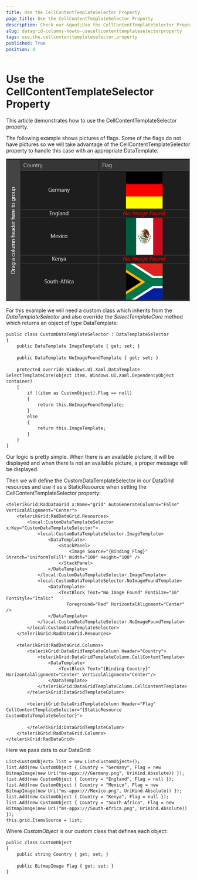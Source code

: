 ```yaml
---
title: Use the CellContentTemplateSelector Property
page_title: Use the CellContentTemplateSelector Property
description: Check our &quot;Use the CellContentTemplateSelector Property&quot; documentation article for RadDataGrid for UWP control.
slug: datagrid-columns-howto-usecellcontenttemplateselectorproperty
tags: use,the,cellcontenttemplateselector,property
published: True
position: 4
---
```


# Use the CellContentTemplateSelector Property

This article demonstrates how to use the CellContentTemplateSelector property.

The following example shows pictures of flags. Some of the flags do not have pictures so we will take advantage of the CellContentTemplateSelector
property to handle this case with an appropriate DataTemplate.

![Template Column Cell Content Template Selector Property](images/TemplateColumnCellContentTemplateSelectorProperty.png)

For this example we will need a custom class which inherits from the *DataTemplateSelector* and also override the *SelectTemplateCore* method which returns an object of type DataTemplate:

	public class CustomDataTemplateSelector : DataTemplateSelector
	{
	    public DataTemplate ImageTemplate { get; set; }
	
	    public DataTemplate NoImageFoundTemplate { get; set; }
	
	    protected override Windows.UI.Xaml.DataTemplate SelectTemplateCore(object item, Windows.UI.Xaml.DependencyObject container)
	    {
	        if ((item as CustomObject).Flag == null)
	        {
	            return this.NoImageFoundTemplate;
	        }
	        else
	        {
	            return this.ImageTemplate;
	        }
	    }
	}

Our logic is pretty simple. When there is an available picture, it will be displayed and when there is not an available picture, a proper message will be displayed.

Then we will define the CustomDataTemplateSelector in our DataGrid resources and use it as a StaticResource when setting the CellContentTemplateSelector property:

	<telerikGrid:RadDataGrid x:Name="grid" AutoGenerateColumns="False" VerticalAlignment="Center">
	    <telerikGrid:RadDataGrid.Resources>
	        <local:CustomDataTemplateSelector x:Key="CustomDataTemplateSelector">
	            <local:CustomDataTemplateSelector.ImageTemplate>
	                <DataTemplate>
	                    <StackPanel>
	                        <Image Source="{Binding Flag}" Stretch="UniformToFill" Width="100" Height="100" />
	                    </StackPanel>
	                </DataTemplate>
	            </local:CustomDataTemplateSelector.ImageTemplate>
	            <local:CustomDataTemplateSelector.NoImageFoundTemplate>
	                <DataTemplate>
	                    <TextBlock Text="No Image Found" FontSize="16" FontStyle="Italic"
	                       Foreground="Red" HorizontalAlignment="Center" />
	                </DataTemplate>
	            </local:CustomDataTemplateSelector.NoImageFoundTemplate>
	        </local:CustomDataTemplateSelector>
	    </telerikGrid:RadDataGrid.Resources>
	
	    <telerikGrid:RadDataGrid.Columns>
	        <telerikGrid:DataGridTemplateColumn Header="Country">
	            <telerikGrid:DataGridTemplateColumn.CellContentTemplate>
	                <DataTemplate>
	                    <TextBlock Text="{Binding Country}" HorizontalAlignment="Center" VerticalAlignment="Center"/>
	                </DataTemplate>
	            </telerikGrid:DataGridTemplateColumn.CellContentTemplate>
	        </telerikGrid:DataGridTemplateColumn>
	
	        <telerikGrid:DataGridTemplateColumn Header="Flag" CellContentTemplateSelector="{StaticResource CustomDataTemplateSelector}">
	
	        </telerikGrid:DataGridTemplateColumn>
	    </telerikGrid:RadDataGrid.Columns>
	</telerikGrid:RadDataGrid>

Here we pass data to our DataGrid:

	List<CustomObject> list = new List<CustomObject>();
	list.Add(new CustomObject { Country = "Germany", Flag = new BitmapImage(new Uri("ms-appx:///Germany.png", UriKind.Absolute)) });
	list.Add(new CustomObject { Country = "England", Flag = null });
	list.Add(new CustomObject { Country = "Mexico", Flag = new BitmapImage(new Uri("ms-appx:///Mexico.png", UriKind.Absolute)) });
	list.Add(new CustomObject { Country = "Kenya", Flag = null });
	list.Add(new CustomObject { Country = "South-Africa", Flag = new BitmapImage(new Uri("ms-appx:///South-Africa.png", UriKind.Absolute)) });
	this.grid.ItemsSource = list;

Where *CustomObject* is our custom class that defines each object:

	public class CustomObject
	{
	    public string Country { get; set; }
	
	    public BitmapImage Flag { get; set; }
	}